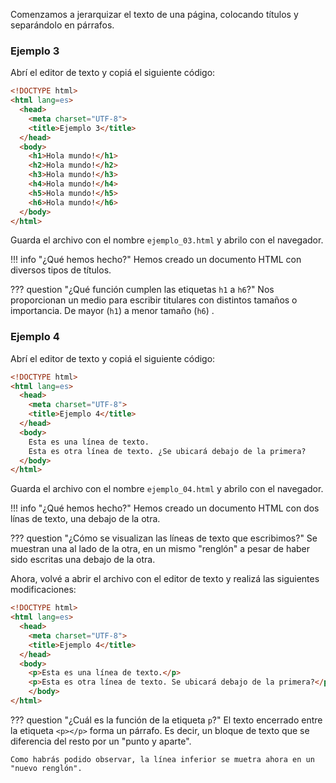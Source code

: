 Comenzamos a jerarquizar el texto de una página, colocando títulos y separándolo en párrafos. 

### Ejemplo 3 
Abrí el editor de texto y copiá el siguiente código: 

```html linenums="1" hl_lines="8 9 10 11 12 13"
<!DOCTYPE html>
<html lang=es>
  <head>
    <meta charset="UTF-8">
    <title>Ejemplo 3</title>
  </head>
  <body>
    <h1>Hola mundo!</h1>
    <h2>Hola mundo!</h2>
    <h3>Hola mundo!</h3>
    <h4>Hola mundo!</h4>
    <h5>Hola mundo!</h5>
    <h6>Hola mundo!</h6>
  </body>
</html>
```

Guarda el archivo con el nombre `ejemplo_03.html` y abrilo con el navegador.

!!! info "¿Qué hemos hecho?"
    Hemos creado un documento HTML con diversos tipos de títulos. 

??? question "¿Qué función cumplen las etiquetas `h1` a `h6`?"
    Nos proporcionan un medio para escribir titulares con distintos tamaños o importancia. De mayor (`h1`) a menor tamaño (`h6`) . 

### Ejemplo 4 

Abrí el editor de texto y copiá el siguiente código:

```html linenums="1" hl_lines="8 9"
<!DOCTYPE html>
<html lang=es>
  <head>
    <meta charset="UTF-8">
    <title>Ejemplo 4</title>
  </head>
  <body>
    Esta es una línea de texto. 
    Esta es otra línea de texto. ¿Se ubicará debajo de la primera?
  </body>
</html>
```

Guarda el archivo con el nombre `ejemplo_04.html` y abrilo con el navegador.

!!! info "¿Qué hemos hecho?"
    Hemos creado un documento HTML con dos línas de texto, una debajo de la otra. 

??? question "¿Cómo se visualizan las líneas de texto que escribimos?"
    Se muestran una al lado de la otra, en un mismo "renglón" a pesar de haber sido escritas una debajo de la otra. 

Ahora, volvé a abrir el archivo con el editor de texto y realizá las siguientes modificaciones: 

```html linenums="1" hl_lines="8 9"
<!DOCTYPE html>
<html lang=es>
  <head>
    <meta charset="UTF-8">
    <title>Ejemplo 4</title>
  </head>
  <body>
    <p>Esta es una línea de texto.</p>
    <p>Esta es otra línea de texto. Se ubicará debajo de la primera?</p>
	</body>
</html>
```

??? question "¿Cuál es la función de la etiqueta `p`?"
    El texto encerrado entre la etiqueta `<p></p>` forma un párrafo. Es decir, un bloque de texto que se diferencia del resto por un "punto y aparte". 
    
    Como habrás podido observar, la línea inferior se muetra ahora en un "nuevo renglón".